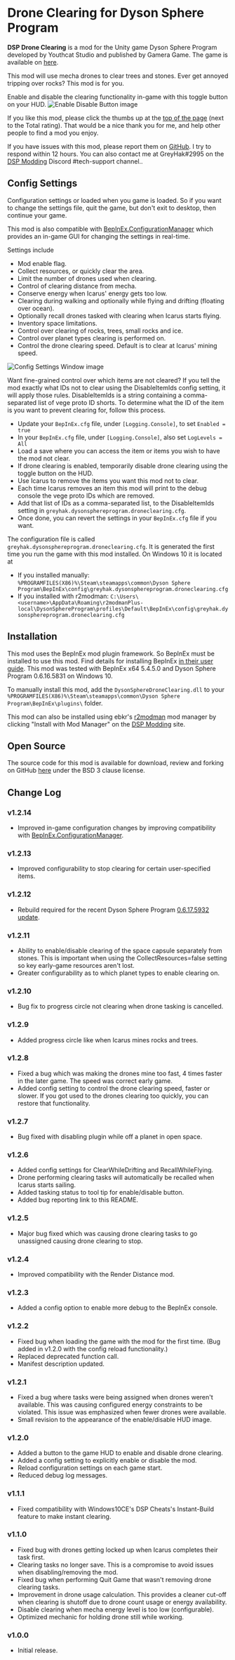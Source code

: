 # Drone Clearing for Dyson Sphere Program

**DSP Drone Clearing** is a mod for the Unity game Dyson Sphere Program developed by Youthcat Studio and published by Gamera Game.  The game is available on [here](https://store.steampowered.com/app/1366540/Dyson_Sphere_Program/).

This mod will use mecha drones to clear trees and stones.  Ever get annoyed tripping over rocks?  This mod is for you.

Enable and disable the clearing functionality in-game with this toggle button on your HUD.
![Enable Disable Button image](https://raw.githubusercontent.com/GreyHak/dsp-drone-clearing/master/EnableDisableButton.jpg)

If you like this mod, please click the thumbs up at the [top of the page](https://dsp.thunderstore.io/package/GreyHak/DSP_Drone_Clearing/) (next to the Total rating).  That would be a nice thank you for me, and help other people to find a mod you enjoy.

If you have issues with this mod, please report them on [GitHub](https://github.com/GreyHak/dsp-drone-clearing/issues).  I try to respond within 12 hours.    You can also contact me at GreyHak#2995 on the [DSP Modding](https://discord.gg/XxhyTNte) Discord #tech-support channel..

## Config Settings
Configuration settings or loaded when you game is loaded.  So if you want to change the settings file, quit the game, but don't exit to desktop, then continue your game.

This mod is also compatible with [BepInEx.ConfigurationManager](https://github.com/BepInEx/BepInEx.ConfigurationManager) which provides an in-game GUI for changing the settings in real-time.

Settings include
 - Mod enable flag.
 - Collect resources, or quickly clear the area.
 - Limit the number of drones used when clearing.
 - Control of clearing distance from mecha.
 - Conserve energy when Icarus' energy gets too low.
 - Clearing during walking and optionally while flying and drifting (floating over ocean).
 - Optionally recall drones tasked with clearing when Icarus starts flying.
 - Inventory space limitations.
 - Control over clearing of rocks, trees, small rocks and ice.
 - Control over planet types clearing is performed on.
 - Control the drone clearing speed.  Default is to clear at Icarus' mining speed.

![Config Settings Window image](https://raw.githubusercontent.com/GreyHak/dsp-drone-clearing/master/ConfigSettingsWindow.jpg)

Want fine-grained control over which items are not cleared?  If you tell the mod exactly what IDs not to clear using the DisableItemIds config setting, it will apply those rules.  DisableItemIds is a string containing a comma-separated list of vege proto ID shorts.  To determine what the ID of the item is you want to prevent clearing for, follow this process.
 - Update your `BepInEx.cfg` file, under `[Logging.Console]`, to set `Enabled = true`
 - In your `BepInEx.cfg` file, under `[Logging.Console]`, also set `LogLevels = All`
 - Load a save where you can access the item or items you wish to have the mod not clear.
 - If drone clearing is enabled, temporarily disable drone clearing using the toggle button on the HUD.
 - Use Icarus to remove the items you want this mod not to clear.
 - Each time Icarus removes an item this mod will print to the debug console the vege proto IDs which are removed.
 - Add that list of IDs as a comma-separated list, to the DisableItemIds setting in `greyhak.dysonsphereprogram.droneclearing.cfg`.
 - Once done, you can revert the settings in your `BepInEx.cfg` file if you want.

The configuration file is called `greyhak.dysonsphereprogram.droneclearing.cfg`.  It is generated the first time you run the game with this mod installed.  On Windows 10 it is located at
 - If you installed manually:  `%PROGRAMFILES(X86)%\Steam\steamapps\common\Dyson Sphere Program\BepInEx\config\greyhak.dysonsphereprogram.droneclearing.cfg`
 - If you installed with r2modman:  `C:\Users\<username>\AppData\Roaming\r2modmanPlus-local\DysonSphereProgram\profiles\Default\BepInEx\config\greyhak.dysonsphereprogram.droneclearing.cfg`

## Installation
This mod uses the BepInEx mod plugin framework.  So BepInEx must be installed to use this mod.  Find details for installing BepInEx [in their user guide](https://bepinex.github.io/bepinex_docs/master/articles/user_guide/installation/index.html#installing-bepinex-1).  This mod was tested with BepInEx x64 5.4.5.0 and Dyson Sphere Program 0.6.16.5831 on Windows 10.

To manually install this mod, add the `DysonSphereDroneClearing.dll` to your `%PROGRAMFILES(X86)%\Steam\steamapps\common\Dyson Sphere Program\BepInEx\plugins\` folder.

This mod can also be installed using ebkr's [r2modman](https://dsp.thunderstore.io/package/ebkr/r2modman/) mod manager by clicking "Install with Mod Manager" on the [DSP Modding](https://dsp.thunderstore.io/package/GreyHak/DSP_Star_Sector_Resource_Spreadsheet_Generator/) site.

## Open Source
The source code for this mod is available for download, review and forking on GitHub [here](https://github.com/GreyHak/dsp-drone-clearing) under the BSD 3 clause license.

## Change Log
### v1.2.14
 - Improved in-game configuration changes by improving compatibility with [BepInEx.ConfigurationManager](https://github.com/BepInEx/BepInEx.ConfigurationManager).
### v1.2.13
 - Improved configurability to stop clearing for certain user-specified items.
### v1.2.12
 - Rebuild required for the recent Dyson Sphere Program [0.6.17.5932 update](https://store.steampowered.com/news/app/1366540/view/4178750236020840924).
### v1.2.11
 - Ability to enable/disable clearing of the space capsule separately from stones.  This is important when using the CollectResources=false setting so key early-game resources aren't lost.
 - Greater configurability as to which planet types to enable clearing on.
### v1.2.10
 - Bug fix to progress circle not clearing when drone tasking is cancelled.
### v1.2.9
 - Added progress circle like when Icarus mines rocks and trees.
### v1.2.8
 - Fixed a bug which was making the drones mine too fast, 4 times faster in the later game.  The speed was correct early game.
 - Added config setting to control the drone clearing speed, faster or slower.  If you got used to the drones clearing too quickly, you can restore that functionality.
### v1.2.7
 - Bug fixed with disabling plugin while off a planet in open space.
### v1.2.6
 - Added config settings for ClearWhileDrifting and RecallWhileFlying.
 - Drone performing clearing tasks will automatically be recalled when Icarus starts sailing.
 - Added tasking status to tool tip for enable/disable button.
 - Added bug reporting link to this README.
### v1.2.5
 - Major bug fixed which was causing drone clearing tasks to go unassigned causing drone clearing to stop.
### v1.2.4
 - Improved compatibility with the Render Distance mod.
### v1.2.3
 - Added a config option to enable more debug to the BepInEx console.
### v1.2.2
 - Fixed bug when loading the game with the mod for the first time.  (Bug added in v1.2.0 with the config reload functionality.)
 - Replaced deprecated function call.
 - Manifest description updated.
### v1.2.1
 - Fixed a bug where tasks were being assigned when drones weren't available.  This was causing configured energy constraints to be violated.  This issue was emphasized when fewer drones were available.
 - Small revision to the appearance of the enable/disable HUD image.
### v1.2.0
 - Added a button to the game HUD to enable and disable drone clearing.
 - Added a config setting to explicitly enable or disable the mod.
 - Reload configuration settings on each game start.
 - Reduced debug log messages.
### v1.1.1
 - Fixed compatibility with Windows10CE's DSP Cheats's Instant-Build feature to make instant clearing.
### v1.1.0
 - Fixed bug with drones getting locked up when Icarus completes their task first.
 - Clearing tasks no longer save.  This is a compromise to avoid issues when disabling/removing the mod.
 - Fixed bug when performing Quit Game that wasn't removing drone clearing tasks.
 - Improvement in drone usage calculation.  This provides a cleaner cut-off when clearing is shutoff due to drone count usage or energy availability.
 - Disable clearing when mecha energy level is too low (configurable).
 - Optimized mechanic for holding drone still while working.
### v1.0.0
 - Initial release.
